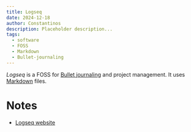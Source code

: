 ```yaml
---
title: Logseq
date: 2024-12-18
author: Constantinos
description: Placeholder description...
tags:
  - software
  - FOSS
  - Markdown
  - Bullet-journaling
---
```

 
*Logseq* is a FOSS for [Bullet journaling](Bullet%20journaling.md) and project management. It uses [Markdown](Markdown.md) files. 
# Notes
- [Logseq website](https://logseq.com/)